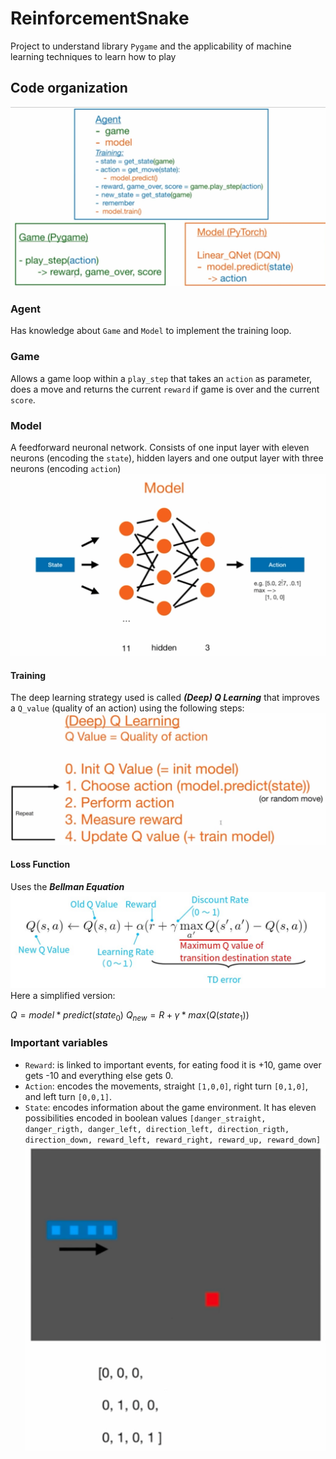 # ReinforcementSnake
Project to understand library `Pygame` and the applicability of machine learning techniques to  learn how to play

## Code organization 
![Alt text](Images/code_org.png)
### Agent
Has knowledge about `Game` and `Model` to implement the training loop.

### Game
Allows a game loop within a `play_step` that takes an `action`
as parameter, does a move and returns the current  `reward` if game is over and the 
current `score`.

### Model
A feedforward neuronal network.
Consists of one input layer with eleven neurons (encoding the `state`), hidden layers and one output layer with three 
neurons (encoding `action`)
![Alt text](Images/model_architecture.png)
#### Training
The deep learning strategy used is called ***(Deep) Q Learning*** that improves a 
`Q_value` (quality of an action) using the following steps:
![Alt text](Images/training_algo.png)
#### Loss Function
Uses the ***Bellman Equation***
![Alt text](Images/bellman_eq.jpeg)
Here a simplified version:

$Q = model * predict(state_{0})$
$Q_{new} = R + \gamma * max(Q(state_{1}))$
### Important variables
* `Reward`: is linked to important events, for eating food it is +10, game over gets -10 and everything else gets 0.
* `Action`: encodes the movements, straight `[1,0,0]`, right turn `[0,1,0]`, and left turn `[0,0,1]`.
* `State`: encodes information about the game environment. It has eleven possibilities encoded in boolean values 
`[danger_straight, danger_rigth, danger_left,
  direction_left, direction_rigth, direction_down,
  reward_left, reward_right, reward_up, reward_down]`
![Alt text](Images/state_variable.png)
